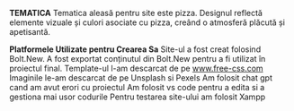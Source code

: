 **TEMATICA**
Tematica aleasă pentru site este pizza.
Designul reflectă elemente vizuale și culori asociate cu pizza, creând o atmosferă plăcută și apetisantă.

**Platformele Utilizate pentru Crearea Sa**
Site-ul a fost creat folosind Bolt.New.
A fost exportat conținutul din Bolt.New pentru a fi utilizat în proiectul final.
Template-ul l-am descarcat de pe www.free-css.com
Imaginile le-am descarcat de pe Unsplash si Pexels
Am folosit chat gpt cand am avut erori cu proiectul
Am folosit vs code pentru a edita si a gestiona mai usor codurile 
Pentru testarea site-ului am folosit Xampp
